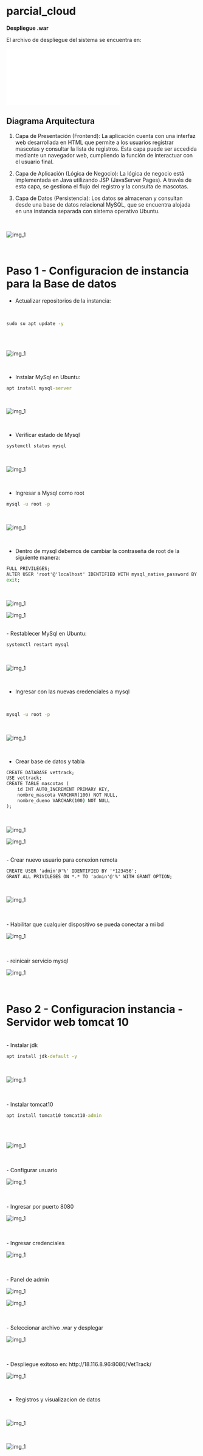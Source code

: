 # parcial_cloud

**Despliegue .war**

El archivo de despliegue del sistema se encuentra en:

![Archivo war ---> ](recursos/VetTrack.war)





## Diagrama Arquitectura

1. Capa de Presentación (Frontend):
La aplicación cuenta con una interfaz web desarrollada en HTML que permite a los usuarios registrar mascotas y consultar la lista de registros. Esta capa puede ser accedida mediante un navegador web, cumpliendo la función de interactuar con el usuario final.

2. Capa de Aplicación (Lógica de Negocio):
La lógica de negocio está implementada en Java utilizando JSP (JavaServer Pages). A través de esta capa, se gestiona el flujo del registro y la consulta de mascotas.

3. Capa de Datos (Persistencia):
Los datos se almacenan y consultan desde una base de datos relacional MySQL, que se encuentra alojada en una instancia separada con sistema operativo Ubuntu. 


<br>

![img_1](recursos/diagrama.png)

<br>



# Paso 1 - Configuracion de instancia para la Base de datos 

- Actualizar repositorios de la instancia:
<br>

```cmd
sudo su apt update -y

```

<br>


<br>

![img_1](recursos/1.png)

<br>


- Instalar MySql en Ubuntu:

```cmd
apt install mysql-server

```
<br>

![img_1](recursos/1.1.png)

<br>


- Verificar estado de Mysql

```cmd
systemctl status mysql 

```
<br>

![img_1](recursos/1.2.png)

<br>

- Ingresar a Mysql como root

```cmd
mysql -u root -p 

```

<br>

![img_1](recursos/1.3.png)

<br>


- Dentro de mysql debemos de cambiar la contraseña de root de la siguiente manera: 

```cmd
FULL PRIVILEGES;
ALTER USER 'root'@'localhost' IDENTIFIED WITH mysql_native_password BY '*123456';
exit;

``` 

<br>

![img_1](recursos/1.4.png)


![img_1](recursos/1.5.png)

<br>
- Restablecer MySql en Ubuntu:

```cmd
systemctl restart mysql

```

<br>

![img_1](recursos/1.6.png)

<br>


- Ingresar con las nuevas credenciales a mysql

<br>


```cmd
mysql -u root -p 

```


<br>

![img_1](recursos/1.7.png)


<br>


- Crear base de datos y tabla


```cmd
CREATE DATABASE vettrack;
USE vettrack;
CREATE TABLE mascotas (
    id INT AUTO_INCREMENT PRIMARY KEY,
    nombre_mascota VARCHAR(100) NOT NULL,
    nombre_dueno VARCHAR(100) NOT NULL
);
```

<br>

![img_1](recursos/1.8.png)


![img_1](recursos/1.9.png)

<br>
- Crear nuevo usuario para conexion remota

<br >


```cmd
CREATE USER 'admin'@'%' IDENTIFIED BY '*123456';
GRANT ALL PRIVILEGES ON *.* TO 'admin'@'%' WITH GRANT OPTION;
```

<br>

![img_1](recursos/1.10.png)

<br>


<br>
- Habilitar que cualquier dispositivo se pueda conectar a mi bd



<br>

![img_1](recursos/1.11.png)

<br>


<br>
- reinicair servicio mysql


<br>

![img_1](recursos/1.12.png)

<br>


# Paso 2 - Configuracion instancia - Servidor web tomcat 10 


<br>
- Instalar jdk 

<br >


```cmd
apt install jdk-default -y
```
<br>

![img_1](recursos/2.png)

<br>


<br>
- Instalar tomcat10 

<br >


```cmd
apt install tomcat10 tomcat10-admin
```
<br>

<br>

![img_1](recursos/2.1.png)

<br>
<br>
- Configurar usuario



<br>

![img_1](recursos/2.2.png)

<br>
<br>
- Ingresar por puerto 8080



<br>

![img_1](recursos/2.3.png)

<br>


<br>
- Ingresar credenciales




<br>

![img_1](recursos/2.4.png)

<br>

<br>
- Panel de admin




<br>

![img_1](recursos/2.5.png)




![img_1](recursos/2.6.png)

<br>

<br>
- Seleccionar archivo .war y desplegar




<br>

![img_1](recursos/2.7.png)

<br>
<br>
- Despliegue exitoso en: http://18.116.8.96:8080/VetTrack/




<br>

![img_1](recursos/2-8.png)

<br>

- Registros y visualizacion de datos

<br>

![img_1](recursos/3.png)

<br>

![img_1](recursos/3.1.png)


